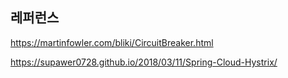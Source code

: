 

## 레퍼런스 ##

https://martinfowler.com/bliki/CircuitBreaker.html

https://supawer0728.github.io/2018/03/11/Spring-Cloud-Hystrix/
